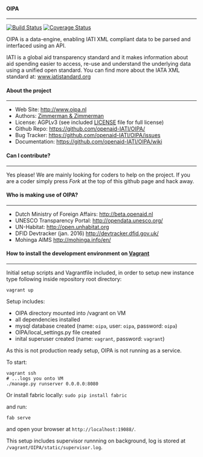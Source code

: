 #### OIPA
--------
[![Build Status](https://travis-ci.org/openaid-IATI/OIPA.svg?branch=develop)](https://travis-ci.org/openaid-IATI/OIPA)
[![Coverage Status](https://coveralls.io/repos/openaid-IATI/OIPA/badge.svg?branch=develop&service=github)](https://coveralls.io/github/openaid-IATI/OIPA?branch=master)

OIPA is a data-engine, enabling IATI XML compliant data to be parsed and interfaced using an API.

IATI is a global aid transparency standard and it makes information about aid spending easier to access, re-use and understand the underlying data using a unified open standard. You can find more about the IATA XML standard at: www.iatistandard.org


#### About the project
--------

* Web Site:         http://www.oipa.nl
* Authors:          [Zimmerman & Zimmerman ](https://www.zimmermanzimmerman.nl/)
* License:          AGPLv3 (see included [LICENSE](https://github.com/openaid-IATI/OIPA/blob/master/LICENSE.MD) file for full license)
* Github Repo:      https://github.com/openaid-IATI/OIPA/
* Bug Tracker:      https://github.com/openaid-IATI/OIPA/issues
* Documentation:    https://github.com/openaid-IATI/OIPA/wiki


#### Can I contribute?
--------

Yes please! We are mainly looking for coders to help on the project. If you are a coder simply  press *Fork* at the top of this github page and hack away.

#### Who is making use of OIPA?
--------

* Dutch Ministry of Foreign Affairs:         http://beta.openaid.nl
* UNESCO Transparency Portal:                http://opendata.unesco.org/
* UN-Habitat:                                http://open.unhabitat.org
* DFID Devtracker (jan. 2016)                http://devtracker.dfid.gov.uk/
* Mohinga AIMS                               http://mohinga.info/en/


#### How to install the development environment on [Vagrant](https://www.vagrantup.com/)
--------
Initial setup scripts and Vagrantfile included,
in order to setup new instance type following inside repository root directory:

```#!bash
vagrant up
```

Setup includes:
 - OIPA directory mounted into /vagrant on VM
 - all dependencies installed
 - mysql database created (name: `oipa`, user: `oipa`, password: `oipa`)
 - OIPA/local_settings.py file created
 - inital superuser created (name: `vagrant`, password: `vagrant`)

As this is not production ready setup, OIPA is not running as a service.

To start:

```#!bash
vagrant ssh
# ...logs you onto VM
./manage.py runserver 0.0.0.0:8080
```

Or install fabric locally: `sudo pip install fabric`

and run:

```#!bash
fab serve
```

and open your browser at `http://localhost:19088/`.

This setup includes supervisor runnning on background, log is stored at `/vagrant/OIPA/static/supervisor.log`.
